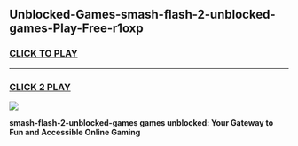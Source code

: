 
## Unblocked-Games-smash-flash-2-unblocked-games-Play-Free-r1oxp
<h3>
<a href="https://premium76.site?title=smash-flash-2-unblocked-games&ref=19M">CLICK TO PLAY</a></h3>
<hr>

<h3>
<a href="https://premium76.site?title=smash-flash-2-unblocked-games&ref=19M">CLICK 2 PLAY</a>
  
</h3>

<a href="https://premium76.site?title=smash-flash-2-unblocked-games&ref=19M"><img src="https://clearcache.store/games.png"></a>


**smash-flash-2-unblocked-games games unblocked: Your Gateway to Fun and Accessible Online Gaming**

